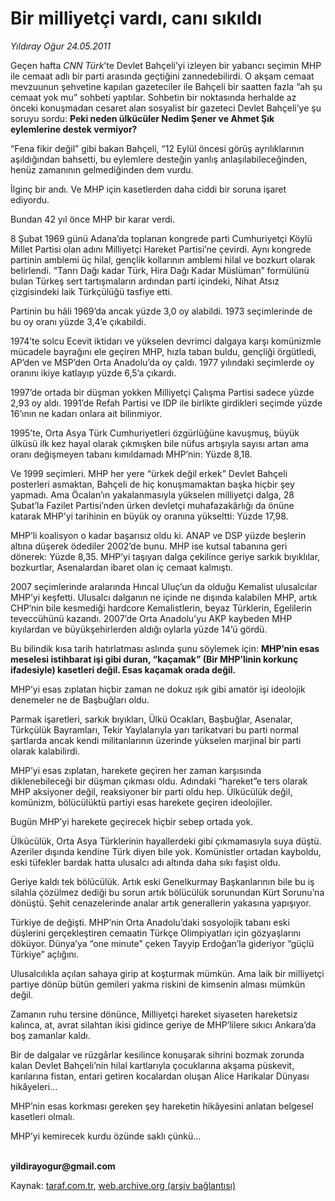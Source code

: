 # Bir milliyetçi vardı, canı sıkıldı

*Yıldıray Oğur 24.05.2011*

<div class="yazi"><p>Geçen hafta <i>CNN Türk</i>’te Devlet Bahçeli’yi izleyen bir yabancı seçimin MHP ile cemaat adlı bir parti arasında geçtiğini zannedebilirdi. O akşam cemaat mevzuunun şehvetine kapılan gazeteciler ile Bahçeli bir saatten fazla “ah şu cemaat yok mu” sohbeti yaptılar. Sohbetin bir noktasında herhalde az önceki konuşmadan cesaret alan sosyalist bir gazeteci Devlet Bahçeli’ye şu soruyu sordu: <b>Peki neden ülkücüler Nedim Şener ve Ahmet Şık eylemlerine destek vermiyor?</b></p>
<p>“Fena fikir değil” gibi bakan Bahçeli, “12 Eylül öncesi görüş ayrılıklarının aşıldığından bahsetti, bu eylemlere desteğin yanlış anlaşılabileceğinden, henüz zamanının gelmediğinden dem vurdu.</p>
<p>İlginç bir andı. Ve MHP için kasetlerden daha ciddi bir soruna işaret ediyordu. </p>
<p>Bundan 42 yıl önce MHP bir karar verdi.</p>
<p>8 Şubat 1969 günü Adana’da toplanan kongrede parti Cumhuriyetçi Köylü Millet Partisi olan adını Milliyetçi Hareket Partisi’ne çevirdi. Aynı kongrede partinin amblemi üç hilal, gençlik kollarının amblemi hilal ve bozkurt olarak belirlendi. “Tanrı Dağı kadar Türk, Hira Dağı Kadar Müslüman” formülünü bulan Türkeş sert tartışmaların ardından parti içindeki, Nihat Atsız çizgisindeki laik Türkçülüğü tasfiye etti. </p>
<p>Partinin bu hâli 1969’da ancak yüzde 3,0 oy alabildi. 1973 seçimlerinde de bu oy oranı yüzde 3,4’e çıkabildi. </p>
<p>1974’te solcu Ecevit iktidarı ve yükselen devrimci dalgaya karşı komünizmle mücadele bayrağını ele geçiren MHP, hızla taban buldu, gençliği örgütledi, AP’den ve MSP’den Orta Anadolu’da oy çaldı. 1977 yılındaki seçimlerde oy oranını ikiye katlayıp yüzde 6,5’a çıkardı.</p>
<p>1997’de ortada bir düşman yokken Milliyetçi Çalışma Partisi sadece yüzde 2,93 oy aldı. 1991’de Refah Partisi ve IDP ile birlikte girdikleri seçimde yüzde 16’ının ne kadarı onlara ait bilinmiyor.</p>
<p>1995’te, Orta Asya Türk Cumhuriyetleri özgürlüğüne kavuşmuş, büyük ülküsü ilk kez hayal olarak çıkmışken bile nüfus artışıyla sayısı artan ama oranı değişmeyen tabanı kımıldamadı MHP’nin: Yüzde 8,18.</p>
<p>Ve 1999 seçimleri. MHP her yere “ürkek değil erkek” Devlet Bahçeli posterleri asmaktan, Bahçeli de hiç konuşmamaktan başka hiçbir şey yapmadı. Ama Öcalan’ın yakalanmasıyla yükselen milliyetçi dalga, 28 Şubat’la Fazilet Partisi’nden ürken devletçi muhafazakârlığı da önüne katarak MHP’yi tarihinin en büyük oy oranına yükseltti: Yüzde 17,98.</p>
<p>MHP’li koalisyon o kadar başarısız oldu ki. ANAP ve DSP yüzde beşlerin altına düşerek ödediler 2002’de bunu. MHP ise kutsal tabanına geri dönerek: Yüzde 8,35. MHP’yi taşıyan dalga çekilince geriye sarkık bıyıklılar, bozkurtlar, Asenalardan ibaret olan iç cemaat kalmıştı.</p>
<p>2007 seçimlerinde aralarında Hıncal Uluç’un da olduğu Kemalist ulusalcılar MHP’yi keşfetti. Ulusalcı dalganın ne içinde ne dışında kalabilen MHP, artık CHP’nin bile kesmediği hardcore Kemalistlerin, beyaz Türklerin, Egelilerin teveccühünü kazandı. 2007’de Orta Anadolu’yu AKP kaybeden MHP kıyılardan ve büyükşehirlerden aldığı oylarla yüzde 14’ü gördü. </p>
<p>Bu bilindik kısa tarih hatırlatması aslında şunu söylemek için: <b>MHP’nin esas meselesi istihbarat işi gibi duran, “kaçamak” (Bir MHP’linin korkunç ifadesiyle) kasetleri değil. Esas kaçamak orada değil.</b></p>
<p>MHP’yi esas zıplatan hiçbir zaman ne dokuz ışık gibi amatör işi ideolojik denemeler ne de Başbuğları oldu.</p>
<p>Parmak işaretleri, sarkık bıyıkları, Ülkü Ocakları, Başbuğlar, Asenalar, Türkçülük Bayramları, Tekir Yaylalarıyla yarı tarikatvari bu parti normal şartlarda ancak kendi militanlarının üzerinde yükselen marjinal bir parti olarak kalabilirdi.</p>
<p>MHP’yi esas zıplatan, harekete geçiren her zaman karşısında diklenebileceği bir düşman çıkması oldu. Adındaki “hareket”e ters olarak MHP aksiyoner değil, reaksiyoner bir parti oldu hep. Ülkücülük değil, komünizm, bölücülüktü partiyi esas harekete geçiren ideolojiler.</p>
<p>Bugün MHP’yi harekete geçirecek hiçbir sebep ortada yok.</p>
<p>Ülkücülük, Orta Asya Türklerinin hayallerdeki gibi çıkmamasıyla suya düştü. Azeriler dışında kendine Türk diyen bile yok. Komünistler ortadan kayboldu, eski tüfekler bardak hatta ulusalcı adı altında daha sıkı faşist oldu.</p>
<p>Geriye kaldı tek bölücülük. Artık eski Genelkurmay Başkanlarının bile bu iş silahla çözülmez dediği bu sorun artık bölücülük sorunundan Kürt Sorunu’na dönüştü. Şehit cenazelerinde analar artık generallerin yakasına yapışıyor.</p>
<p>Türkiye de değişti. MHP’nin Orta Anadolu’daki sosyolojik tabanı eski düşlerini gerçekleştiren cemaatin Türkçe Olimpiyatları için gözyaşlarını döküyor. Dünya’ya “one minute” çeken Tayyip Erdoğan’la gideriyor “güçlü Türkiye” açlığını.</p>
<p>Ulusalcılıkla açılan sahaya girip at koşturmak mümkün. Ama laik bir milliyetçi partiye dönüp bütün gemileri yakma riskini de kimsenin alması mümkün değil.</p>
<p>Zamanın ruhu tersine dönünce, Milliyetçi hareket siyaseten hareketsiz kalınca, at, avrat silahtan ikisi gidince geriye de MHP’lilere sıkıcı Ankara’da boş zamanlar kaldı. </p>
<p>Bir de dalgalar ve rüzgârlar kesilince konuşarak sihrini bozmak zorunda kalan Devlet Bahçeli’nin hilal kartlarıyla çocuklarına akşama püskevit, karılarına fistan, entari getiren kocalardan oluşan Alice Harikalar Dünyası hikâyeleri...</p>
<p>MHP’nin esas korkması gereken şey hareketin hikâyesini anlatan belgesel kasetleri olmalı. </p>
<p>MHP’yi kemirecek kurdu özünde saklı çünkü...</p>
<p><b><br/>yildirayogur@gmail.com</b></p>
</div>

Kaynak: [taraf.com.tr](http://www.taraf.com.tr/yildiray-ogur/makale-bir-milliyetci-vardi-cani-sikildi.htm), [web.archive.org (arşiv bağlantısı)](http://web.archive.org/web/20130709210829/http://www.taraf.com.tr/yildiray-ogur/makale-bir-milliyetci-vardi-cani-sikildi.htm)
